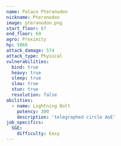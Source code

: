 ```yaml
---
name: Palace Pteranodon
nickname: Pteranodon
image: pteranodon.png
start_floor: 67
end_floor: 69
agro: Proximity
hp: 5866
attack_damage: 574
attack_type: Physical
vulnerabilities:
  bind: true
  heavy: true
  sleep: true
  slow: true
  stun: true
  resolution: false
abilities:
  - name: Lightning Bolt
    potency: 300
    description: 'telegraphed circle AoE'
job_specifics:
  SGE:
    difficulty: Easy
---
```

